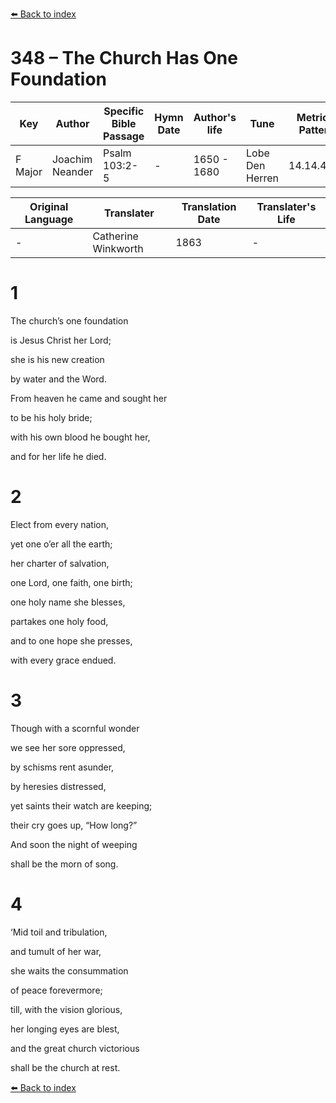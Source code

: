 [⬅️ Back to index](../README.md)

# 348 – The Church Has One Foundation

Key | Author   | Specific Bible Passage     |Hymn Date |Author's life |Tune |Metrical Pattern   |Composer/Source                                                                                        
-- | --------- | ---------------------------|----------|--------------|-----|-------------------|-------------   
F Major  | Joachim Neander      | Psalm 103:2-5 | -  | 1650 - 1680 | Lobe Den Herren | 14.14.4.7.8 | Chorale Book for England, 1863 

Original Language | Translater | Translation Date   | Translater's Life     
----------------- | --------- | --------------------|-------------   
\-  | Catherine Winkworth      | 1863 | -  | 1827 - 1878 



# 1

The church’s one foundation

is Jesus Christ her Lord;

she is his new creation

by water and the Word.

From heaven he came and sought her

to be his holy bride;

with his own blood he bought her,

and for her life he died.



# 2

Elect from every nation,

yet one o’er all the earth;

her charter of salvation,

one Lord, one faith, one birth;

one holy name she blesses,

partakes one holy food,

and to one hope she presses,

with every grace endued.



# 3

Though with a scornful wonder

we see her sore oppressed,

by schisms rent asunder,

by heresies distressed,

yet saints their watch are keeping;

their cry goes up, “How long?”

And soon the night of weeping

shall be the morn of song.



# 4

‘Mid toil and tribulation,

and tumult of her war,

she waits the consummation

of peace forevermore;

till, with the vision glorious,

her longing eyes are blest,

and the great church victorious

shall be the church at rest.

[⬅️ Back to index](../README.md)
